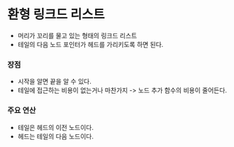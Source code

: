 # 환형 링크드 리스트
- 머리가 꼬리를 물고 있는 형태의 링크드 리스트
- 테일의 다음 노드 포인터가 헤드를 가리키도록 하면 된다.

### 장점
- 시작을 알면 끝을 알 수 있다.
- 테일에 접근하는 비용이 없는거나 마찬가지 -> 노드 추가 함수의 비용이 줄어든다.

### 주요 연산
- 테일은 헤드의 이전 노드이다.
- 헤드는 테일의 다음 노드이다.
